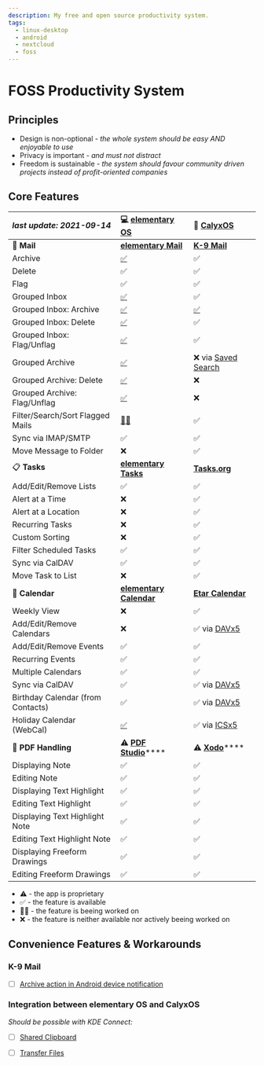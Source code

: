 ```yaml
---
description: My free and open source productivity system.
tags:
  - linux-desktop
  - android
  - nextcloud
  - foss
---
```


# FOSS Productivity System

## Principles

* Design is non-optional _- the whole system should be easy AND enjoyable to use_
* Privacy is important _- and must not distract_
* Freedom is sustainable _- the system should favour community driven projects instead of profit-oriented companies_

## Core Features

| _last update: 2021-09-14_ | 💻 [elementary OS](https://elementary.io/) | 📱 [CalyxOS](https://calyxos.org/) |
| :--- | :--- | :--- |
| 📧️ **Mail** | [**elementary Mail**](https://github.com/elementary/mail/) | [**K-9 Mail**](https://k9mail.app/) |
| Archive | [✅](https://github.com/elementary/mail/pull/542) | ✅ |
| Delete | ✅ | ✅ |
| Flag | ✅ | ✅ |
| Grouped Inbox | [✅](https://github.com/elementary/mail/pull/564) | ✅ |
| Grouped Inbox: Archive | [✅](https://github.com/elementary/mail/pull/564) | [✅](https://github.com/k9mail/k-9/pull/5492) |
| Grouped Inbox: Delete | [✅](https://github.com/elementary/mail/pull/564) | ✅ |
| Grouped Inbox: Flag/Unflag | [✅](https://github.com/elementary/mail/pull/564) | ✅ |
| Grouped Archive | [✅](https://github.com/elementary/mail/pull/564) | ❌ via [Saved Search](https://github.com/k9mail/k-9/issues/3398) |
| Grouped Archive: Delete | [✅](https://github.com/elementary/mail/pull/564) | ❌ |
| Grouped Archive: Flag/Unflag | [✅](https://github.com/elementary/mail/pull/564) | ❌ |
| Filter/Search/Sort Flagged Mails | [👨‍🏭️](https://github.com/elementary/mail/pull/678) | ✅ |
| Sync via IMAP/SMTP | ✅ | ✅ |
| Move Message to Folder | ❌ | ✅ |
| 📋 **Tasks** | [**elementary Tasks**](https://github.com/elementary/tasks/) | [**Tasks.org**](https://tasks.org/) |
| Add/Edit/Remove Lists | ✅ | ✅ |
| Alert at a Time | ❌ | ✅ |
| Alert at a Location | ❌ | ✅ |
| Recurring Tasks | ❌ | ✅ |
| Custom Sorting | ❌ | ✅ |
| Filter Scheduled Tasks | ✅ | ✅ |
| Sync via CalDAV | ✅ | ✅ |
| Move Task to List | ❌ | ✅ |
| 📆 **Calendar** | [**elementary Calendar**](https://github.com/elementary/calendar/) | [**Etar Calendar**](https://github.com/Etar-Group/Etar-Calendar) |
| Weekly View | ❌ | ✅ |
| Add/Edit/Remove Calendars | ❌ | ✅ via [DAVx5](https://www.davx5.com/) |
| Add/Edit/Remove Events | ✅ | ✅ |
| Recurring Events | ✅ | ✅ |
| Multiple Calendars | ✅ | ✅ |
| Sync via CalDAV | ✅ | ✅ via [DAVx5](https://www.davx5.com/) |
| Birthday Calendar \(from Contacts\) | ✅ | ✅ via [DAVx5](https://www.davx5.com/) |
| Holiday Calendar \(WebCal\) | [✅](https://www.webcal.guru) | ✅ via [ICSx5](https://icsx5.bitfire.at/) |
| 📑️ **PDF Handling** | ⚠️ [**PDF Studio**](https://www.qoppa.com/pdfstudio/)\*\*\*\* | ⚠️ [**Xodo**](https://play.google.com/store/apps/details?id=com.xodo.pdf.reader)\*\*\*\* |
| Displaying Note | ✅ | ✅ |
| Editing Note | ✅ | ✅ |
| Displaying Text Highlight | ✅ | ✅ |
| Editing Text Highlight | ✅ | ✅ |
| Displaying Text Highlight Note | ✅ | ✅ |
| Editing Text Highlight Note | ✅ | ✅ |
| Displaying Freeform Drawings | ✅ | ✅ |
| Editing Freeform Drawings | ✅ | ✅ |

* ⚠️ - the app is proprietary
* ✅ - the feature is available
* 👨‍🏭 - the feature is beeing worked on
* ❌ - the feature is neither available nor actively beeing worked on

## Convenience Features & Workarounds

### K-9 Mail

* [ ] [Archive action in Android device notification](https://github.com/k9mail/k-9/issues/3530)

### Integration between elementary OS and CalyxOS

_Should be possible with KDE Connect:_

* [ ] [Shared Clipboard](./#kde-connect-for-elementary)
* [ ] [Transfer Files](./#kde-connect-for-elementary)

